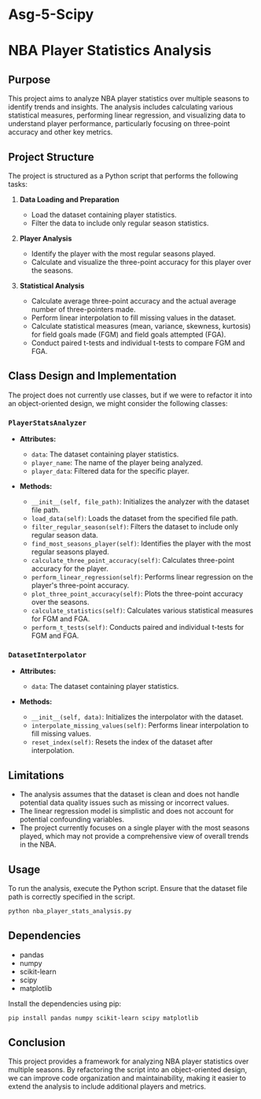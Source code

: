 # Asg-5-Scipy
# NBA Player Statistics Analysis

## Purpose
This project aims to analyze NBA player statistics over multiple seasons to identify trends and insights. The analysis includes calculating various statistical measures, performing linear regression, and visualizing data to understand player performance, particularly focusing on three-point accuracy and other key metrics.

## Project Structure
The project is structured as a Python script that performs the following tasks:

1. **Data Loading and Preparation**
   - Load the dataset containing player statistics.
   - Filter the data to include only regular season statistics.

2. **Player Analysis**
   - Identify the player with the most regular seasons played.
   - Calculate and visualize the three-point accuracy for this player over the seasons.

3. **Statistical Analysis**
   - Calculate average three-point accuracy and the actual average number of three-pointers made.
   - Perform linear interpolation to fill missing values in the dataset.
   - Calculate statistical measures (mean, variance, skewness, kurtosis) for field goals made (FGM) and field goals attempted (FGA).
   - Conduct paired t-tests and individual t-tests to compare FGM and FGA.

## Class Design and Implementation
The project does not currently use classes, but if we were to refactor it into an object-oriented design, we might consider the following classes:

### `PlayerStatsAnalyzer`
- **Attributes:**
  - `data`: The dataset containing player statistics.
  - `player_name`: The name of the player being analyzed.
  - `player_data`: Filtered data for the specific player.
  
- **Methods:**
  - `__init__(self, file_path)`: Initializes the analyzer with the dataset file path.
  - `load_data(self)`: Loads the dataset from the specified file path.
  - `filter_regular_season(self)`: Filters the dataset to include only regular season data.
  - `find_most_seasons_player(self)`: Identifies the player with the most regular seasons played.
  - `calculate_three_point_accuracy(self)`: Calculates three-point accuracy for the player.
  - `perform_linear_regression(self)`: Performs linear regression on the player's three-point accuracy.
  - `plot_three_point_accuracy(self)`: Plots the three-point accuracy over the seasons.
  - `calculate_statistics(self)`: Calculates various statistical measures for FGM and FGA.
  - `perform_t_tests(self)`: Conducts paired and individual t-tests for FGM and FGA.

### `DatasetInterpolator`
- **Attributes:**
  - `data`: The dataset containing player statistics.
  
- **Methods:**
  - `__init__(self, data)`: Initializes the interpolator with the dataset.
  - `interpolate_missing_values(self)`: Performs linear interpolation to fill missing values.
  - `reset_index(self)`: Resets the index of the dataset after interpolation.

## Limitations
- The analysis assumes that the dataset is clean and does not handle potential data quality issues such as missing or incorrect values.
- The linear regression model is simplistic and does not account for potential confounding variables.
- The project currently focuses on a single player with the most seasons played, which may not provide a comprehensive view of overall trends in the NBA.

## Usage
To run the analysis, execute the Python script. Ensure that the dataset file path is correctly specified in the script.

```bash
python nba_player_stats_analysis.py
```

## Dependencies
- pandas
- numpy
- scikit-learn
- scipy
- matplotlib

Install the dependencies using pip:

```bash
pip install pandas numpy scikit-learn scipy matplotlib
```

## Conclusion
This project provides a framework for analyzing NBA player statistics over multiple seasons. By refactoring the script into an object-oriented design, we can improve code organization and maintainability, making it easier to extend the analysis to include additional players and metrics.
